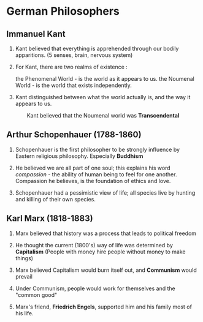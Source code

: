 # German Philosophers

## Immanuel Kant

1. Kant believed that everything is apprehended through our bodily apparitions. (5 senses, brain, nervous system)

2. For Kant, there are two realms of existence :
	
	the Phenomenal World - is the world as it appears to us.
	the Noumenal World - is the world that exists independently.

3. Kant distinguished between what the world actually is, and the way it appears to us. 

<center>Kant believed that the Noumenal world was <b>Transcendental</b></center>

## Arthur Schopenhauer (1788-1860)

1. Schopenhauer is the first philosopher to be strongly influence by Eastern religious philosophy. 
Especially <b>Buddhism</b>

2. He believed we are all part of one soul; this explains his word <i>compassion</i> - the ability of human being to feel for one another. 
Compassion he believes, is the foundation of ethics and love.

3. Schopenhauer had a pessimistic view of life; all species live by hunting and killing of their own species. 

## Karl Marx (1818-1883)

1. Marx believed that history was a process that leads to political freedom

2. He thought the current (1800's) way of life was determined by <b>Capitalism</b> (People with money hire people without money to make things)

3. Marx believed Capitalism would burn itself out, and <b>Communism</b> would prevail

4. Under Communism, people would work for themselves and the "common good"

5. Marx's friend, <b>Friedrich Engels</b>, supported him and his family most of his life.


